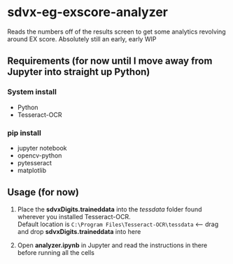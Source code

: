 # sdvx-eg-exscore-analyzer
Reads the numbers off of the results screen to get some analytics revolving around EX score.
Absolutely still an early, early WIP

## Requirements (for now until I move away from Jupyter into straight up Python)
### System install
- Python
- Tesseract-OCR 

### pip install
- jupyter notebook
- opencv-python
- pytesseract
- matplotlib

## Usage (for now)
1. Place the **sdvxDigits.traineddata** into the *tessdata* folder found wherever you installed Tesseract-OCR.
<br>Default location is `C:\Program Files\Tesseract-OCR\tessdata` <-- drag and drop **sdvxDigits.traineddata** into here

2. Open **analyzer.ipynb** in Jupyter and read the instructions in there before running all the cells
